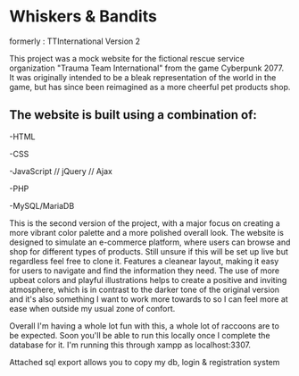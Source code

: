 # Whiskers & Bandits
formerly : TTInternational Version 2

This project was a mock website for the fictional rescue service organization "Trauma Team International" from the game Cyberpunk 2077. 
It was originally intended to be a bleak representation of the world in the game, but has since been reimagined as a more cheerful pet products shop.

## The website is built using a combination of:


-HTML


-CSS


-JavaScript // jQuery // Ajax


-PHP


-MySQL/MariaDB



This is the second version of the project, with a major focus on creating a more vibrant color palette and a more polished overall look. The website is designed to simulate an e-commerce platform, where users can browse and shop for different types of products. Still unsure if this will be set up live but regardless feel free to clone it.
Features a cleanear layout, making it easy for users to navigate and find the information they need. The use of more upbeat colors and playful illustrations helps to create a positive and inviting atmosphere, which is in contrast to the darker tone of the original version and it's also something I want to work more towards to so I can feel more at ease when outside my usual zone of confort.

Overall I'm having a whole lot fun with this, a whole lot of raccoons are to be expected.
Soon you'll be able to run this locally once I complete the database for it. I'm running this through xampp as localhost:3307. 

Attached sql export allows you to copy my db, login & registration system
